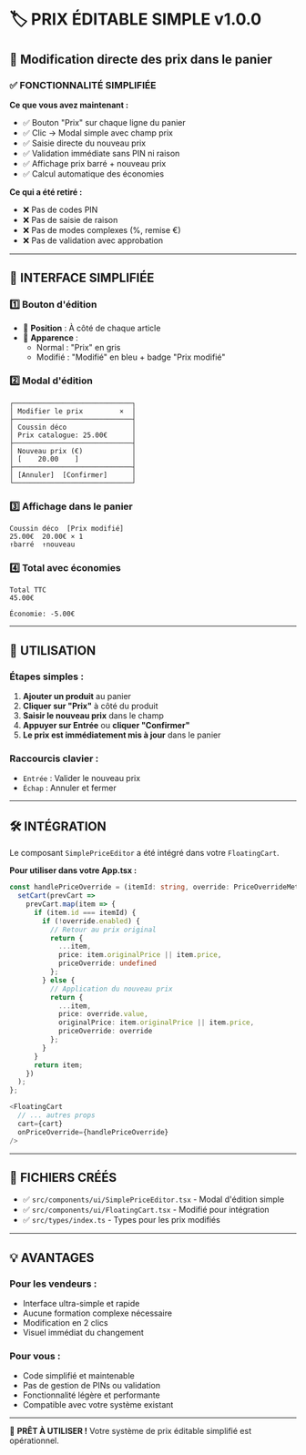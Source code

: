 # 🏷️ PRIX ÉDITABLE SIMPLE v1.0.0
## 🎯 Modification directe des prix dans le panier

### ✅ **FONCTIONNALITÉ SIMPLIFIÉE**

**Ce que vous avez maintenant :**
- ✅ Bouton "Prix" sur chaque ligne du panier
- ✅ Clic → Modal simple avec champ prix
- ✅ Saisie directe du nouveau prix
- ✅ Validation immédiate sans PIN ni raison
- ✅ Affichage prix barré + nouveau prix
- ✅ Calcul automatique des économies

**Ce qui a été retiré :**
- ❌ Pas de codes PIN
- ❌ Pas de saisie de raison
- ❌ Pas de modes complexes (%, remise €)
- ❌ Pas de validation avec approbation

---

## 🎨 **INTERFACE SIMPLIFIÉE**

### 1️⃣ **Bouton d'édition**
- 📍 **Position** : À côté de chaque article
- 🎨 **Apparence** : 
  - Normal : "Prix" en gris
  - Modifié : "Modifié" en bleu + badge "Prix modifié"

### 2️⃣ **Modal d'édition**
```
┌─────────────────────────────┐
│ Modifier le prix         ×  │
├─────────────────────────────┤
│ Coussin déco                │
│ Prix catalogue: 25.00€      │
├─────────────────────────────┤
│ Nouveau prix (€)            │
│ [    20.00    ]             │
├─────────────────────────────┤
│ [Annuler]  [Confirmer]      │
└─────────────────────────────┘
```

### 3️⃣ **Affichage dans le panier**
```
Coussin déco  [Prix modifié]
25.00€  20.00€ × 1
↑barré  ↑nouveau
```

### 4️⃣ **Total avec économies**
```
Total TTC
45.00€

Économie: -5.00€
```

---

## 🚀 **UTILISATION**

### **Étapes simples :**
1. **Ajouter un produit** au panier
2. **Cliquer sur "Prix"** à côté du produit
3. **Saisir le nouveau prix** dans le champ
4. **Appuyer sur Entrée** ou **cliquer "Confirmer"**
5. **Le prix est immédiatement mis à jour** dans le panier

### **Raccourcis clavier :**
- `Entrée` : Valider le nouveau prix
- `Échap` : Annuler et fermer

---

## 🛠️ **INTÉGRATION**

Le composant `SimplePriceEditor` a été intégré dans votre `FloatingCart`. 

**Pour utiliser dans votre App.tsx :**
```typescript
const handlePriceOverride = (itemId: string, override: PriceOverrideMeta) => {
  setCart(prevCart => 
    prevCart.map(item => {
      if (item.id === itemId) {
        if (!override.enabled) {
          // Retour au prix original
          return {
            ...item,
            price: item.originalPrice || item.price,
            priceOverride: undefined
          };
        } else {
          // Application du nouveau prix
          return {
            ...item,
            price: override.value,
            originalPrice: item.originalPrice || item.price,
            priceOverride: override
          };
        }
      }
      return item;
    })
  );
};

<FloatingCart
  // ... autres props
  cart={cart}
  onPriceOverride={handlePriceOverride}
/>
```

---

## 📁 **FICHIERS CRÉÉS**

- ✅ `src/components/ui/SimplePriceEditor.tsx` - Modal d'édition simple
- ✅ `src/components/ui/FloatingCart.tsx` - Modifié pour intégration
- ✅ `src/types/index.ts` - Types pour les prix modifiés

---

## 💡 **AVANTAGES**

### **Pour les vendeurs :**
- Interface ultra-simple et rapide
- Aucune formation complexe nécessaire
- Modification en 2 clics
- Visuel immédiat du changement

### **Pour vous :**
- Code simplifié et maintenable
- Pas de gestion de PINs ou validation
- Fonctionnalité légère et performante
- Compatible avec votre système existant

---

🎉 **PRÊT À UTILISER !**
Votre système de prix éditable simplifié est opérationnel.
